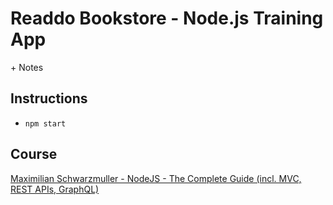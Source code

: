 # Readdo Bookstore - Node.js Training App
\+ Notes

## Instructions
- `npm start`

## Course
[Maximilian Schwarzmuller - NodeJS - The Complete Guide (incl. MVC, REST APIs, GraphQL)](https://www.udemy.com/course/nodejs-the-complete-guide/ "Maximilian Schwarzmuller - NodeJS - The Complete Guide (incl. MVC, REST APIs, GraphQL)")